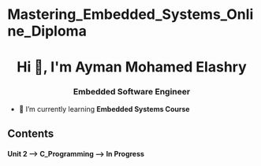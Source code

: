 # Mastering_Embedded_Systems_Online_Diploma
<h1 align="center">Hi 👋, I'm Ayman Mohamed Elashry</h1>
<h3 align="center">Embedded Software Engineer</h3>

- 🌱 I’m currently learning **Embedded Systems Course**

## Contents
<h4 align="left">Unit 2 --> <b>C_Programming</b> --> In Progress</h4>
